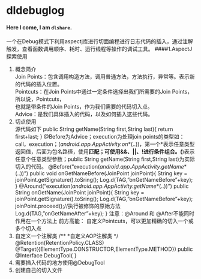 # dldebuglog
#### Here I come, I am `dlshare`.
一个在Debug模式下利用aspectj库进行切面编程进行日志代码的插入，通过注解触发，查看函数调用顺序、耗时、运行线程等操作的调试工具。
####1.AspectJ探索使用
1. 概念简介<br>
Join Points：包含调用构造方法，调用普通方法，方法执行，异常等。表示新的代码的插入位置。<br>
Pointcuts：在Join Points中通过一定条件选择出我们所需要的Join Points，所以说，Pointcuts，<br>
也就是带条件的Join Points，作为我们需要的代码切入点。<br>
Advice：是我们具体插入的代码，以及如何插入这些代码。<br>
2. 切点使用<br>
源代码如下
public String getName(String first,String last){
	return first+last;
}
@Before为Advice；execution为处理join points的类型如：call，execution；(*android.app.AppActivity.on**(..))，第一个*表示任意类型返回值，后面为包名路径，使用**匹配；可使用&&、||、!进行条件组合。(**)表示任意个任意类型参数；public String getName(String first,String last)为实际切入的代码。
        @Before(“execution(*android.app.AppActivity.getName**(..))”)
        public void onGetNameBefore(JoinPoint joinPoint){
            String key = joinPoint.getSignature().toSring();
            Log.d(TAG,”onGetNameBefore”+key);
        }
        @Around(“execution(*android.app.AppActivity.getName**(..))”)
        public String onGetName(JoinPoint joinPoint){
            String key = joinPoint.getSignature().toSring();
            Log.d(TAG,”onGetNameBefore”+key);
            joinPoint.proceed();//执行被修饰的原始方法
            Log.d(TAG,”onGetNameAfter”+key);
        }
注意：@Around 和 @After不能同时作用在一个方法上
前方高能：
自定义Pointcuts，可以更加精确的切入一个或多个切入点
1.	自定义一个注解类
/**
*自定义AOP注解类
*/
@Retention(RetentionPolicy.CLASS)
@Target({ElementType.CONSTRUCTOR,ElementType.METHOD})
public @Interface DebugTool{
}
2.	需要插入代码的地方使用@DebugTool
3.	创建自己的切入文件
